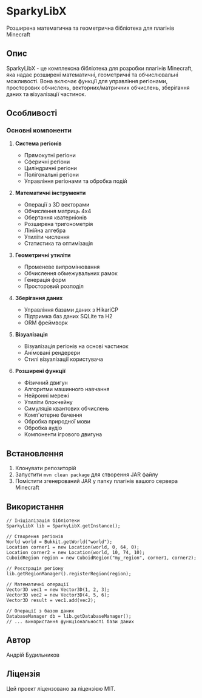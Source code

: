 # SparkyLibX

Розширена математична та геометрична бібліотека для плагінів Minecraft

## Опис

SparkyLibX - це комплексна бібліотека для розробки плагінів Minecraft, яка надає розширені математичні, геометричні та обчислювальні можливості. Вона включає функції для управління регіонами, просторових обчислень, векторних/матричних обчислень, зберігання даних та візуалізації частинок.

## Особливості

### Основні компоненти

1. **Система регіонів**
   - Прямокутні регіони
   - Сферичні регіони
   - Циліндричні регіони
   - Полігональні регіони
   - Управління регіонами та обробка подій

2. **Математичні інструменти**
   - Операції з 3D векторами
   - Обчислення матриць 4x4
   - Обертання кватерніонів
   - Розширена тригонометрія
   - Лінійна алгебра
   - Утиліти числення
   - Статистика та оптимізація

3. **Геометричні утиліти**
   - Променеве випромінювання
   - Обчислення обмежувальних рамок
   - Генерація форм
   - Просторовий розподіл

4. **Зберігання даних**
   - Управління базами даних з HikariCP
   - Підтримка баз даних SQLite та H2
   - ORM фреймворк

5. **Візуалізація**
   - Візуалізація регіонів на основі частинок
   - Анімовані рендерери
   - Стилі візуалізації користувача

6. **Розширені функції**
   - Фізичний двигун
   - Алгоритми машинного навчання
   - Нейронні мережі
   - Утиліти блокчейну
   - Симуляція квантових обчислень
   - Комп'ютерне бачення
   - Обробка природної мови
   - Обробка аудіо
   - Компоненти ігрового двигуна

## Встановлення

1. Клонувати репозиторій
2. Запустити `mvn clean package` для створення JAR файлу
3. Помістити згенерований JAR у папку плагінів вашого сервера Minecraft

## Використання

```
// Ініціалізація бібліотеки
SparkyLibX lib = SparkyLibX.getInstance();

// Створення регіонів
World world = Bukkit.getWorld("world");
Location corner1 = new Location(world, 0, 64, 0);
Location corner2 = new Location(world, 10, 74, 10);
CuboidRegion region = new CuboidRegion("my_region", corner1, corner2);

// Реєстрація регіону
lib.getRegionManager().registerRegion(region);

// Математичні операції
Vector3D vec1 = new Vector3D(1, 2, 3);
Vector3D vec2 = new Vector3D(4, 5, 6);
Vector3D result = vec1.add(vec2);

// Операції з базою даних
DatabaseManager db = lib.getDatabaseManager();
// ... використання функціональності бази даних
```

## Автор

Андрій Будильников

## Ліцензія

Цей проект ліцензовано за ліцензією MIT.
